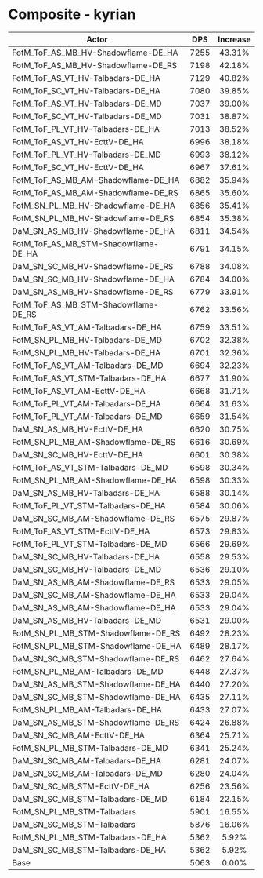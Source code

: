 # Composite - kyrian
| Actor | DPS | Increase |
|---|:---:|:---:|
|FotM_ToF_AS_MB_HV-Shadowflame-DE_HA|7255|43.31%|
|FotM_ToF_AS_MB_HV-Shadowflame-DE_RS|7198|42.18%|
|FotM_ToF_AS_VT_HV-Talbadars-DE_HA|7129|40.82%|
|FotM_ToF_SC_VT_HV-Talbadars-DE_HA|7080|39.85%|
|FotM_ToF_AS_VT_HV-Talbadars-DE_MD|7037|39.00%|
|FotM_ToF_SC_VT_HV-Talbadars-DE_MD|7031|38.87%|
|FotM_ToF_PL_VT_HV-Talbadars-DE_HA|7013|38.52%|
|FotM_ToF_AS_VT_HV-EcttV-DE_HA|6996|38.18%|
|FotM_ToF_PL_VT_HV-Talbadars-DE_MD|6993|38.12%|
|FotM_ToF_SC_VT_HV-EcttV-DE_HA|6967|37.61%|
|FotM_ToF_AS_MB_AM-Shadowflame-DE_HA|6882|35.94%|
|FotM_ToF_AS_MB_AM-Shadowflame-DE_RS|6865|35.60%|
|FotM_SN_PL_MB_HV-Shadowflame-DE_HA|6856|35.41%|
|FotM_SN_PL_MB_HV-Shadowflame-DE_RS|6854|35.38%|
|DaM_SN_AS_MB_HV-Shadowflame-DE_HA|6811|34.54%|
|FotM_ToF_AS_MB_STM-Shadowflame-DE_HA|6791|34.15%|
|DaM_SN_SC_MB_HV-Shadowflame-DE_RS|6788|34.08%|
|DaM_SN_SC_MB_HV-Shadowflame-DE_HA|6784|34.00%|
|DaM_SN_AS_MB_HV-Shadowflame-DE_RS|6779|33.91%|
|FotM_ToF_AS_MB_STM-Shadowflame-DE_RS|6762|33.56%|
|FotM_ToF_AS_VT_AM-Talbadars-DE_HA|6759|33.51%|
|FotM_SN_PL_MB_HV-Talbadars-DE_MD|6702|32.38%|
|FotM_SN_PL_MB_HV-Talbadars-DE_HA|6701|32.36%|
|FotM_ToF_AS_VT_AM-Talbadars-DE_MD|6694|32.23%|
|FotM_ToF_AS_VT_STM-Talbadars-DE_HA|6677|31.90%|
|FotM_ToF_AS_VT_AM-EcttV-DE_HA|6668|31.71%|
|FotM_ToF_PL_VT_AM-Talbadars-DE_HA|6664|31.63%|
|FotM_ToF_PL_VT_AM-Talbadars-DE_MD|6659|31.54%|
|DaM_SN_AS_MB_HV-EcttV-DE_HA|6620|30.75%|
|FotM_SN_PL_MB_AM-Shadowflame-DE_RS|6616|30.69%|
|DaM_SN_SC_MB_HV-EcttV-DE_HA|6601|30.38%|
|FotM_ToF_AS_VT_STM-Talbadars-DE_MD|6598|30.34%|
|FotM_SN_PL_MB_AM-Shadowflame-DE_HA|6598|30.33%|
|DaM_SN_AS_MB_HV-Talbadars-DE_HA|6588|30.14%|
|FotM_ToF_PL_VT_STM-Talbadars-DE_HA|6584|30.06%|
|DaM_SN_SC_MB_AM-Shadowflame-DE_RS|6575|29.87%|
|FotM_ToF_AS_VT_STM-EcttV-DE_HA|6573|29.83%|
|FotM_ToF_PL_VT_STM-Talbadars-DE_MD|6566|29.69%|
|DaM_SN_SC_MB_HV-Talbadars-DE_HA|6558|29.53%|
|DaM_SN_SC_MB_HV-Talbadars-DE_MD|6536|29.10%|
|DaM_SN_AS_MB_AM-Shadowflame-DE_RS|6533|29.05%|
|DaM_SN_SC_MB_AM-Shadowflame-DE_HA|6533|29.04%|
|DaM_SN_AS_MB_AM-Shadowflame-DE_HA|6533|29.04%|
|DaM_SN_AS_MB_HV-Talbadars-DE_MD|6531|29.00%|
|FotM_SN_PL_MB_STM-Shadowflame-DE_RS|6492|28.23%|
|FotM_SN_PL_MB_STM-Shadowflame-DE_HA|6489|28.17%|
|DaM_SN_SC_MB_STM-Shadowflame-DE_RS|6462|27.64%|
|FotM_SN_PL_MB_AM-Talbadars-DE_MD|6448|27.37%|
|DaM_SN_AS_MB_STM-Shadowflame-DE_HA|6440|27.20%|
|DaM_SN_SC_MB_STM-Shadowflame-DE_HA|6435|27.11%|
|FotM_SN_PL_MB_AM-Talbadars-DE_HA|6433|27.07%|
|DaM_SN_AS_MB_STM-Shadowflame-DE_RS|6424|26.88%|
|DaM_SN_SC_MB_AM-EcttV-DE_HA|6364|25.71%|
|FotM_SN_PL_MB_STM-Talbadars-DE_MD|6341|25.24%|
|DaM_SN_SC_MB_AM-Talbadars-DE_HA|6281|24.07%|
|DaM_SN_SC_MB_AM-Talbadars-DE_MD|6280|24.04%|
|DaM_SN_SC_MB_STM-EcttV-DE_HA|6256|23.56%|
|DaM_SN_SC_MB_STM-Talbadars-DE_MD|6184|22.15%|
|FotM_SN_PL_MB_STM-Talbadars|5901|16.55%|
|DaM_SN_SC_MB_STM-Talbadars|5876|16.06%|
|FotM_SN_PL_MB_STM-Talbadars-DE_HA|5362|5.92%|
|DaM_SN_SC_MB_STM-Talbadars-DE_HA|5362|5.92%|
|Base|5063|0.00%|
